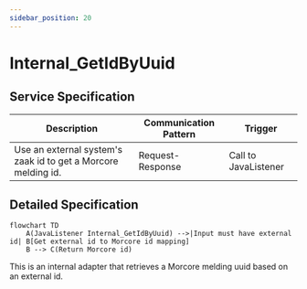```yaml
---
sidebar_position: 20
---
```


# Internal_GetIdByUuid

## Service Specification
| Description | Communication Pattern | Trigger | 
| --- | --- | --- | 
| Use an external system's zaak id to get a Morcore melding id. | Request-Response | Call to JavaListener

## Detailed Specification
```mermaid
flowchart TD
    A(JavaListener Internal_GetIdByUuid) -->|Input must have external id| B[Get external id to Morcore id mapping]
    B --> C(Return Morcore id)
```
This is an internal adapter that retrieves a Morcore melding uuid based on an external id.